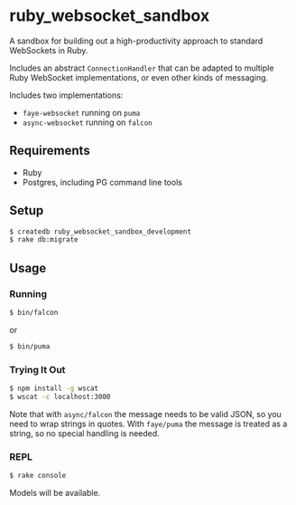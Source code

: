# ruby_websocket_sandbox

A sandbox for building out a high-productivity approach to standard WebSockets in Ruby.

Includes an abstract `ConnectionHandler` that can be adapted to multiple Ruby WebSocket implementations, or even other kinds of messaging.

Includes two implementations:

- `faye-websocket` running on `puma`
- `async-websocket` running on `falcon`

## Requirements

- Ruby
- Postgres, including PG command line tools

## Setup

```bash
$ createdb ruby_websocket_sandbox_development
$ rake db:migrate
```

## Usage

### Running

```bash
$ bin/falcon
```

or

```bash
$ bin/puma
```

### Trying It Out

```bash
$ npm install -g wscat
$ wscat -c localhost:3000
```

Note that with `async/falcon` the message needs to be valid JSON, so you need to wrap strings in quotes. With `faye/puma` the message is treated as a string, so no special handling is needed.

### REPL

```bash
$ rake console
```

Models will be available.
